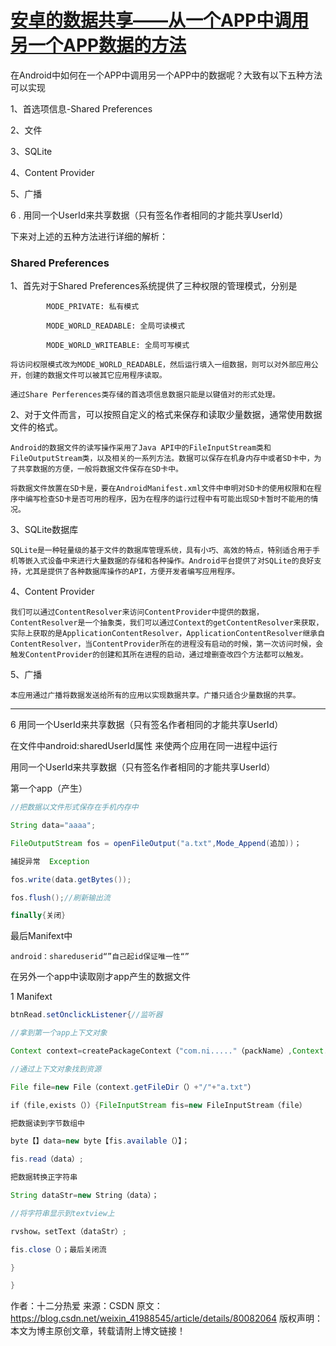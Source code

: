 # [安卓的数据共享——从一个APP中调用另一个APP数据的方法](https://blog.csdn.net/Spring_East/article/details/80915437 )

在Android中如何在一个APP中调用另一个APP中的数据呢？大致有以下五种方法可以实现

1、首选项信息-Shared Preferences

2、文件

3、SQLite

4、Content Provider

5、广播

6 .  用同一个UserId来共享数据（只有签名作者相同的才能共享UserId）

下来对上述的五种方法进行详细的解析：

### Shared Preferences

1、首先对于Shared Preferences系统提供了三种权限的管理模式，分别是

            MODE_PRIVATE: 私有模式
    
            MODE_WORLD_READABLE: 全局可读模式
    
            MODE_WORLD_WRITEABLE: 全局可写模式
    
    将访问权限模式改为MODE_WORLD_READABLE，然后运行填入一组数据，则可以对外部应用公开，创建的数据文件可以被其它应用程序读取。
    
    通过Share Perferences类存储的首选项信息数据只能是以键值对的形式处理。

2、对于文件而言，可以按照自定义的格式来保存和读取少量数据，通常使用数据文件的格式。

    Android的数据文件的读写操作采用了Java API中的FileInputStream类和FileOutputStream类，以及相关的一系列方法。数据可以保存在机身内存中或者SD卡中，为了共享数据的方便，一般将数据文件保存在SD卡中。
    
    将数据文件放置在SD卡是，要在AndroidManifest.xml文件中申明对SD卡的使用权限和在程序中编写检查SD卡是否可用的程序，因为在程序的运行过程中有可能出现SD卡暂时不能用的情况。

3、SQLite数据库

    SQLite是一种轻量级的基于文件的数据库管理系统，具有小巧、高效的特点，特别适合用于手机等嵌入式设备中来进行大量数据的存储和各种操作。Android平台提供了对SQLite的良好支持，尤其是提供了各种数据库操作的API，方便开发者编写应用程序。

4、Content Provider

    我们可以通过ContentResolver来访问ContentProvider中提供的数据，ContentResolver是一个抽象类，我们可以通过Context的getContentResolver来获取，实际上获取的是ApplicationContentResolver，ApplicationContentResolver继承自ContentResolver，当ContentProvider所在的进程没有启动的时候，第一次访问时候，会触发ContentProvider的创建和其所在进程的启动，通过增删查改四个方法都可以触发。

5、广播

    本应用通过广播将数据发送给所有的应用以实现数据共享。广播只适合少量数据的共享。
---------------------
 

6 用同一个UserId来共享数据（只有签名作者相同的才能共享UserId）

在<manifest>文件中android:sharedUserId属性  来使两个应用在同一进程中运行

用同一个UserId来共享数据（只有签名作者相同的才能共享UserId）

第一个app（产生）

```java
//把数据以文件形式保存在手机内存中

String data="aaaa";

FileOutputStream fos = openFileOutput("a.txt",Mode_Append(追加))；

捕捉异常  Exception

fos.write(data.getBytes());

fos.flush();//刷新输出流

finally{关闭}
```

最后Manifext中

```
android：shareduserid“”自己起id保证唯一性“”
```

在另外一个app中读取刚才app产生的数据文件

1 Manifext 

```java
btnRead.setOnclickListener{//监听器

//拿到第一个app上下文对象

Context context=createPackageContext（"com.ni....."（packName）,Context.context_ignore_security（忽略安全性））

//通过上下文对象找到资源

File file=new File（context.getFileDir（）+"/"+"a.txt"）

if（file,exists（））{FileInputStream fis=new FileInputStream（file）

把数据读到字节数组中

byte【】data=new byte【fis.available（）】；

fis.read（data）;

把数据转换正字符串

String dataStr=new String（data）；

//将字符串显示到textview上

rvshow。setText（dataStr）;

fis.close（）；最后关闭流

}

}
```





作者：十二分热爱 
来源：CSDN 
原文：https://blog.csdn.net/weixin_41988545/article/details/80082064 
版权声明：本文为博主原创文章，转载请附上博文链接！